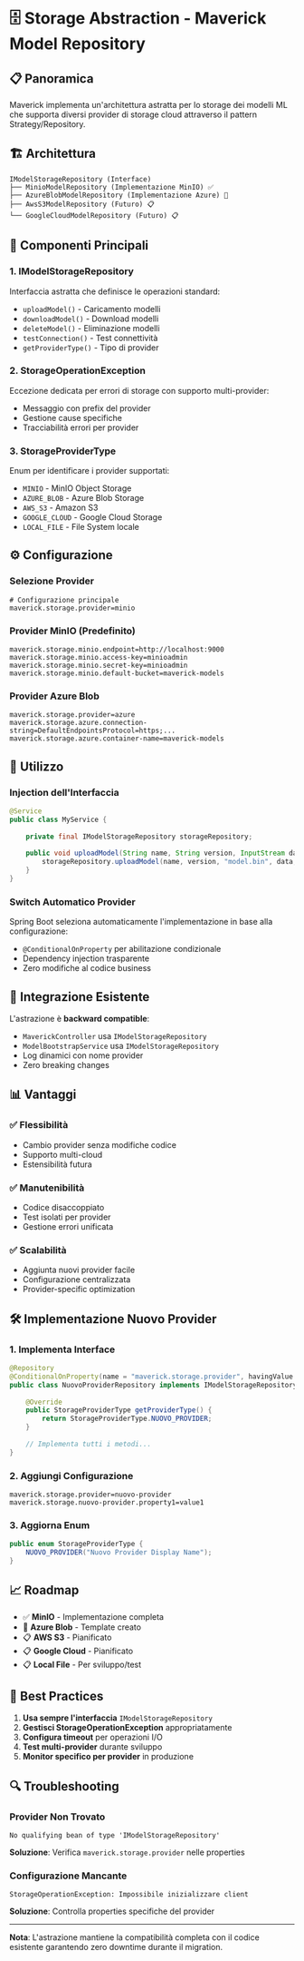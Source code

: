 # 🗄️ Storage Abstraction - Maverick Model Repository

## 📋 Panoramica

Maverick implementa un'architettura astratta per lo storage dei modelli ML che supporta diversi provider di storage cloud attraverso il pattern Strategy/Repository.

## 🏗️ Architettura

```
IModelStorageRepository (Interface)
├── MinioModelRepository (Implementazione MinIO) ✅
├── AzureBlobModelRepository (Implementazione Azure) 🚧
├── AwsS3ModelRepository (Futuro) 📋
└── GoogleCloudModelRepository (Futuro) 📋
```

## 🔧 Componenti Principali

### 1. **IModelStorageRepository**
Interfaccia astratta che definisce le operazioni standard:
- `uploadModel()` - Caricamento modelli
- `downloadModel()` - Download modelli  
- `deleteModel()` - Eliminazione modelli
- `testConnection()` - Test connettività
- `getProviderType()` - Tipo di provider

### 2. **StorageOperationException**
Eccezione dedicata per errori di storage con supporto multi-provider:
- Messaggio con prefix del provider
- Gestione cause specifiche
- Tracciabilità errori per provider

### 3. **StorageProviderType**
Enum per identificare i provider supportati:
- `MINIO` - MinIO Object Storage
- `AZURE_BLOB` - Azure Blob Storage
- `AWS_S3` - Amazon S3
- `GOOGLE_CLOUD` - Google Cloud Storage
- `LOCAL_FILE` - File System locale

## ⚙️ Configurazione

### Selezione Provider
```properties
# Configurazione principale
maverick.storage.provider=minio
```

### Provider MinIO (Predefinito)
```properties
maverick.storage.minio.endpoint=http://localhost:9000
maverick.storage.minio.access-key=minioadmin
maverick.storage.minio.secret-key=minioadmin
maverick.storage.minio.default-bucket=maverick-models
```

### Provider Azure Blob
```properties
maverick.storage.provider=azure
maverick.storage.azure.connection-string=DefaultEndpointsProtocol=https;...
maverick.storage.azure.container-name=maverick-models
```

## 🚀 Utilizzo

### Injection dell'Interfaccia
```java
@Service
public class MyService {
    
    private final IModelStorageRepository storageRepository;
    
    public void uploadModel(String name, String version, InputStream data) {
        storageRepository.uploadModel(name, version, "model.bin", data, size, "application/octet-stream");
    }
}
```

### Switch Automatico Provider
Spring Boot seleziona automaticamente l'implementazione in base alla configurazione:
- `@ConditionalOnProperty` per abilitazione condizionale
- Dependency injection trasparente
- Zero modifiche al codice business

## 🔄 Integrazione Esistente

L'astrazione è **backward compatible**:
- `MaverickController` usa `IModelStorageRepository`
- `ModelBootstrapService` usa `IModelStorageRepository`
- Log dinamici con nome provider
- Zero breaking changes

## 📊 Vantaggi

### ✅ **Flessibilità**
- Cambio provider senza modifiche codice
- Supporto multi-cloud
- Estensibilità futura

### ✅ **Manutenibilità**
- Codice disaccoppiato
- Test isolati per provider
- Gestione errori unificata

### ✅ **Scalabilità**
- Aggiunta nuovi provider facile
- Configurazione centralizzata
- Provider-specific optimization

## 🛠️ Implementazione Nuovo Provider

### 1. Implementa Interface
```java
@Repository
@ConditionalOnProperty(name = "maverick.storage.provider", havingValue = "nuovo-provider")
public class NuovoProviderRepository implements IModelStorageRepository {
    
    @Override
    public StorageProviderType getProviderType() {
        return StorageProviderType.NUOVO_PROVIDER;
    }
    
    // Implementa tutti i metodi...
}
```

### 2. Aggiungi Configurazione
```properties
maverick.storage.provider=nuovo-provider
maverick.storage.nuovo-provider.property1=value1
```

### 3. Aggiorna Enum
```java
public enum StorageProviderType {
    NUOVO_PROVIDER("Nuovo Provider Display Name");
}
```

## 📈 Roadmap

- ✅ **MinIO** - Implementazione completa
- 🚧 **Azure Blob** - Template creato
- 📋 **AWS S3** - Pianificato
- 📋 **Google Cloud** - Pianificato
- 📋 **Local File** - Per sviluppo/test

## 🎯 Best Practices

1. **Usa sempre l'interfaccia** `IModelStorageRepository`
2. **Gestisci StorageOperationException** appropriatamente
3. **Configura timeout** per operazioni I/O
4. **Test multi-provider** durante sviluppo
5. **Monitor specifico per provider** in produzione

## 🔍 Troubleshooting

### Provider Non Trovato
```
No qualifying bean of type 'IModelStorageRepository'
```
**Soluzione**: Verifica `maverick.storage.provider` nelle properties

### Configurazione Mancante
```
StorageOperationException: Impossibile inizializzare client
```
**Soluzione**: Controlla properties specifiche del provider

---

**Nota**: L'astrazione mantiene la compatibilità completa con il codice esistente garantendo zero downtime durante il migration.
